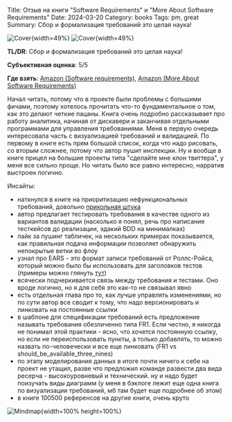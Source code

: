 Title: Отзыв на книги "Software Requirements" и "More About Software Requirements"
Date: 2024-03-20
Category: books
Tags: pm, great
Summary: Сбор и формализация требований это целая наука!

![Cover]({static}cover_1.jpg){width=49%}
![Cover]({static}cover_2.jpg){width=49%}

**TL/DR**: Сбор и формализация требований это целая наука!

**Субъективная оценка**: 5/5

**Где взять**: [Amazon (Software requirements)](https://www.amazon.com/Software-Requirements-Developer-Best-Practices/dp/0735679665), [Amazon (More About Software Requirements)](https://www.amazon.com/More-About-Software-Requirements-Practical/dp/0735622671)

Начал читать, потому что в проекте были проблемы с большими фичами, поэтому хотелось прочитать что-то фундаментальное о том, как это делают четкие пацаны. Книга очень подробно рассказывает про работу аналитика, начиная от дискавери и заканчивая отдельными программами для управления требованиями. Меня в первую очередь интересовала часть с визуализацией требований и валидацией. По первому в книге есть прям большой список, когда что надо рисовать, со вторым сложнее, потому что автор пушит инспекции. Ну и вообще в книге прицел на большие проекты типа "сделайте мне клон твиттера", у меня все сильно проще. Но читать было все равно интересно, нарратив выстроен логично.

Инсайты:

- наткнулся в книге на приоритизацию нефункциональных требований, довольно [прикольная штука](https://www.batimes.com/articles/exploring-quality-attribute-requirements/)
- автор предлагает тестировать требования в качестве одного из вариантов валидации (насколько я понял, речь про написание тесткейсов до реализации, эдакий BDD на минималках)
- лайк за пушинг табличек, на нескольких примерах показывается, как правильная подача информации позволяет обнаружить непокрытые ветки во флоу
- узнал про EARS - это формат записи требований от Роллс-Ройса, который можно было бы использовать для заголовков тестов (примеры можно глянуть [тут](https://gist.github.com/rdnvndr/fa1841179db6de5d092f40c51f6a5b12))
- всячески подчеркивается связь между требования и тестами. Оно вроде логично, но я для себя это как-то не связывал явно
- есть отдельная глава про то, как лучше управлять изменениями, но по сути автор все сводит к тому, что надо версионировать и линковать на постоянные ссылки
- в шаблоне для спецификации требований есть предложение называть требования обезличенно типа FR1. Если честно, я никогда не понимал этой практики - ясно, что хочется постоянную ссылку, но если не переиспользовать пункты, а только добавлять, то можно назвать по-человечески и все еще линковать (FR1 vs should_be_available_three_nines)
- по этапу моделирования данных в итоге почти ничего к себе на проект не утащил, разве что предложил команде развести два вида ресерча - высокоуровневый и технический. ну и надо будет поизучать виды диаграмм (у меня в бэклоге лежит еще одна книга по визуализации требований, мб там будет еще подробнее об этом)
- в книге 100500 референсов на другие книги, очень круто

![Mindmap]({static}mindmap.png){width=100% height=100%}
